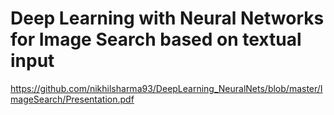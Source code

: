 # Deep Learning with Neural Networks for Image Search based on textual input
https://github.com/nikhilsharma93/DeepLearning_NeuralNets/blob/master/ImageSearch/Presentation.pdf
